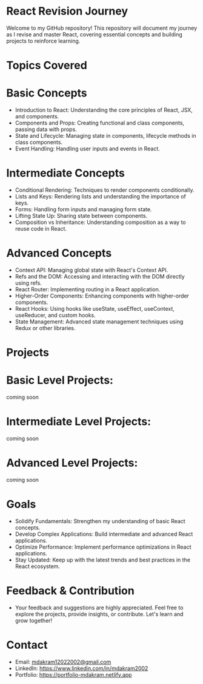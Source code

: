 # React Revision Journey
Welcome to my GitHub repository! This repository will document my journey as I revise and master React, covering essential concepts and building projects to reinforce learning.

# Topics Covered
# Basic Concepts
- Introduction to React: Understanding the core principles of React, JSX, and components.
- Components and Props: Creating functional and class components, passing data with props.
- State and Lifecycle: Managing state in components, lifecycle methods in class components.
- Event Handling: Handling user inputs and events in React.

# Intermediate Concepts
- Conditional Rendering: Techniques to render components conditionally.
- Lists and Keys: Rendering lists and understanding the importance of keys.
- Forms: Handling form inputs and managing form state.
- Lifting State Up: Sharing state between components.
- Composition vs Inheritance: Understanding composition as a way to reuse code in React.

# Advanced Concepts
- Context API: Managing global state with React's Context API.
- Refs and the DOM: Accessing and interacting with the DOM directly using refs.
- React Router: Implementing routing in a React application.
- Higher-Order Components: Enhancing components with higher-order components.
- React Hooks: Using hooks like useState, useEffect, useContext, useReducer, and custom hooks.
- State Management: Advanced state management techniques using Redux or other libraries.

# Projects
# Basic Level Projects:
coming soon

# Intermediate Level Projects:
coming soon

# Advanced Level Projects:
coming soon

# Goals
- Solidify Fundamentals: Strengthen my understanding of basic React concepts.
- Develop Complex Applications: Build intermediate and advanced React applications.
- Optimize Performance: Implement performance optimizations in React applications.
- Stay Updated: Keep up with the latest trends and best practices in the React ecosystem.

# Feedback & Contribution
- Your feedback and suggestions are highly appreciated. Feel free to explore the projects, provide insights, or contribute. Let's learn and grow together!

# Contact
- Email: mdakram12022002@gmail.com 
- LinkedIn: https://www.linkedin.com/in/mdakram2002
- Portfolio: https://portfolio-mdakram.netlify.app
